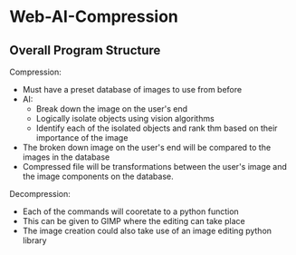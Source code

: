 # Web-AI-Compression #

## Overall Program Structure ##

Compression:
   * Must have a preset database of images to use from before
* AI:
   * Break down the image on the user's end
   * Logically isolate objects using vision algorithms
   * Identify each of the isolated objects and rank thm based on their importance of the image
* The broken down image on the user's end will be compared to the images in the database
* Compressed file will be transformations between the user's image and the image components on the database.

Decompression:
* Each of the commands will cooretate to a python function
* This can be given to GIMP where the editing can take place
* The image creation could also take use of an image editing python library
